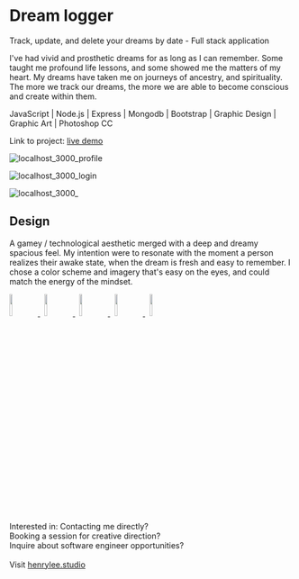 # Dream logger
Track, update, and delete your dreams by date - Full stack application

I've had vivid and prosthetic dreams for as long as I can remember. Some taught me profound life lessons, and some showed me the matters of my heart. My dreams have taken me on journeys of ancestry, and spirituality. The more we track our dreams, the more we are able to become conscious and create within them. 

JavaScript | Node.js | Express | Mongodb | Bootstrap | Graphic Design | Graphic Art | Photoshop CC

Link to project: <a target="_blank" href="https://dream-logger.up.railway.app/">live demo</a>

![localhost_3000_profile](https://user-images.githubusercontent.com/101936420/172062223-c5b3fe18-1dc2-451c-8bfa-817e2751b569.png)

![localhost_3000_login](https://user-images.githubusercontent.com/101936420/172062252-f080f9c2-23d4-44f8-b65f-5b655fd25a08.png)

![localhost_3000_](https://user-images.githubusercontent.com/101936420/172062260-b55c3f39-af2a-466d-afec-04609acc0f59.png)

## Design
A gamey / technological aesthetic merged with a deep and dreamy spacious feel. My intention were to resonate with the moment a person realizes their awake state, when the dream is fresh and easy to remember. I chose a color scheme and imagery that's easy on the eyes, and could match the energy of the mindset.

<p align="left">
  <a href="https://henrylee.studio/" target="_blank">
    <img src="https://user-images.githubusercontent.com/101936420/172000054-7df36c23-7223-488f-8ecd-9f6bb4a79ff4.png" width="10%"/>
  </a>
&nbsp
  <a href="https://www.linkedin.com/in/henry-lee-studio/" target="_blank">
    <img src="https://user-images.githubusercontent.com/101936420/172000064-68bffe39-7735-44bf-8b9e-5228913c5eed.png" width="10%"/>
  </a>
&nbsp
  <a href="https://twitter.com/henryleestudio" target="_blank">
    <img src="https://user-images.githubusercontent.com/101936420/172000066-76823694-4946-4c18-9b6c-866c9428a49c.png" width="10%"/>
  </a>
&nbsp
  <a href="https://angel.co/u/henry-lee-studio" target="_blank">
      <img src="https://user-images.githubusercontent.com/101936420/172000074-c75d3108-337c-4756-8a45-f05912613242.png" width="10%"/>
  </a>
&nbsp
   <a href="https://henrylee.studio/images/resume/henry-lee-resume-shopify-design-development.pdf" target="_blank">
      <img src="https://user-images.githubusercontent.com/101936420/172000081-20e4d8e7-7785-4e19-94a9-4be5cf40506c.png" width="10%"/>
  </a>
  </p>

<section margin-left:50px;>
Interested in:
Contacting me directly? <br>
Booking a session for creative direction? <br>
Inquire about software engineer opportunities? <br>
<br>
Visit <a href = "https://henrylee.studio/">henrylee.studio</a>
</section>

